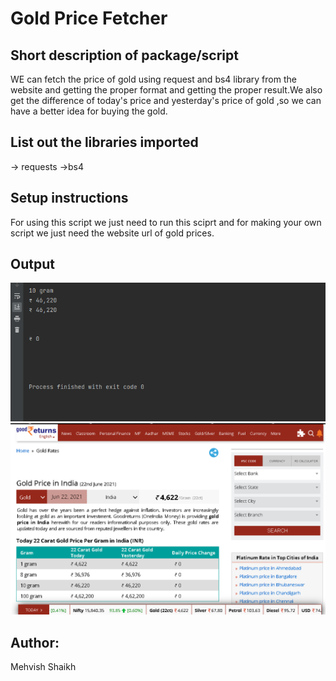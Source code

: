 # Gold Price Fetcher

## Short description of package/script
WE can fetch the price of gold using request and bs4 library from the website and getting the proper format and getting the proper result.We also get the difference of today's price and yesterday's
price of gold ,so we can have a better idea for buying the gold.

## List out the libraries imported
-> requests
->bs4

## Setup instructions
For using this script we just need to run this sciprt and for making your own script we just need the website url of gold prices.

## Output
![Image](Images/output(gold).png)
![Image](Images/website(gold).png)

## Author:
Mehvish Shaikh
